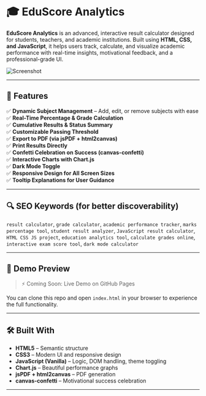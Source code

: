 # 🎓 EduScore Analytics

**EduScore Analytics** is an advanced, interactive result calculator designed for students, teachers, and academic institutions. Built using **HTML, CSS, and JavaScript**, it helps users track, calculate, and visualize academic performance with real-time insights, motivational feedback, and a professional-grade UI.

![Screenshot](./screenshot.png)

---

## 🚀 Features

✅ **Dynamic Subject Management** – Add, edit, or remove subjects with ease  
✅ **Real-Time Percentage & Grade Calculation**  
✅ **Cumulative Results & Status Summary**  
✅ **Customizable Passing Threshold**  
✅ **Export to PDF (via jsPDF + html2canvas)**  
✅ **Print Results Directly**  
✅ **Confetti Celebration on Success (canvas-confetti)**  
✅ **Interactive Charts with Chart.js**  
✅ **Dark Mode Toggle**  
✅ **Responsive Design for All Screen Sizes**  
✅ **Tooltip Explanations for User Guidance**  

---

## 🔍 SEO Keywords (for better discoverability)

`result calculator`, `grade calculator`, `academic performance tracker`, `marks percentage tool`, `student result analyzer`, `JavaScript result calculator`, `HTML CSS JS project`, `education analytics tool`, `calculate grades online`, `interactive exam score tool`, `dark mode calculator`

---

## 📸 Demo Preview

> ⚡ Coming Soon: Live Demo on GitHub Pages

You can clone this repo and open `index.html` in your browser to experience the full functionality.

---

## 🛠️ Built With

- **HTML5** – Semantic structure  
- **CSS3** – Modern UI and responsive design  
- **JavaScript (Vanilla)** – Logic, DOM handling, theme toggling  
- **Chart.js** – Beautiful performance graphs  
- **jsPDF + html2canvas** – PDF generation  
- **canvas-confetti** – Motivational success celebration  

---
 
